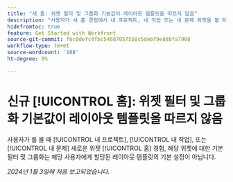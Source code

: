 ```yaml
---
title: "새 홈: 위젯 필터 및 그룹화 기본값이 레이아웃 템플릿을 따르지 않음"
description: "사용자가 새 홈 경험에서 내 프로젝트, 내 작업 또는 내 문제 위젯을 볼 때 해당 위젯에 대한 기본 필터 및 그룹화는 해당 사용자에게 할당된 레이아웃 템플릿의 기본 설정이 아닙니다."
hidefromtoc: true
feature: Get Started with Workfront
source-git-commit: f6c0defc4fbc54687057558c5debf9ed80fa7908
workflow-type: tm+mt
source-wordcount: '108'
ht-degree: 0%

---
```



# 신규 [!UICONTROL 홈]: 위젯 필터 및 그룹화 기본값이 레이아웃 템플릿을 따르지 않음

사용자가 를 볼 때 [!UICONTROL 내 프로젝트], [!UICONTROL 내 작업], 또는 [!UICONTROL 내 문제] 새로운 위젯 [!UICONTROL 홈] 경험, 해당 위젯에 대한 기본 필터 및 그룹화는 해당 사용자에게 할당된 레이아웃 템플릿의 기본 설정이 아닙니다.

_2024년 1월 3일에 처음 보고되었습니다._
